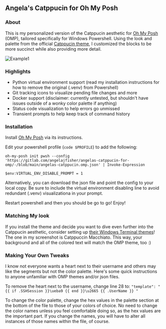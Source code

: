 ## Angela's Catppucin for Oh My Posh


### About

This is my personalized version of the Catppucin aesthetic for [Oh My Posh](https://github.com/JanDeDobbeleer/oh-my-posh) (OMP), tailored specifically for Windows Powershell. Using the look and palette from the official [Catppucin theme](https://github.com/JanDeDobbeleer/oh-my-posh/blob/main/themes/catppuccin.omp.json), I customized the blocks to be more succinct while also providing more detail.

![Example1](/Screenshots/Example1.PNG)


### Highlights

- Python virtual environment support (read my installation instructions for how to remove the original (.venv) from Powershell)
- Git tracking icons to visualize pending file changes and more
- Docker support (disclaimer: currently untested, but shouldn't have issues outside of a wonky color palette if anything)
- Status code visualization to help errors go unmissed
- Transient prompts to help keep track of command history


### Installation

Install [Oh My Posh](https://github.com/JanDeDobbeleer/oh-my-posh) via its instructions.

Edit your powershell profile (`code $PROFILE`) to add the following:
```
oh-my-posh init pwsh --config 'https://gitlab.com/angelajfisher/angelas-catppucin-for-omp/-/blob/main/angelas-catppucin.omp.json' | Invoke-Expression

$env:VIRTUAL_ENV_DISABLE_PROMPT = 1
```

Alternatively, you can download the json file and point the config to your local copy. Be sure to include the virtual environment disabling line to avoid redundant (.venv) visualizationa in your prompt.

Restart powershell and then you should be go to go! Enjoy!


### Matching My look

If you install the theme and decide you want to dive even further into the Catppucin aesthetic, consider setting up [their Windows Terminal themes](https://github.com/catppuccin/windows-terminal)! The one in my screenshot is Catppuccin Macchiato. This way, your background and all of the colored text will match the OMP theme, too :)


### Making Your Own Tweaks

I know not everyone wants a heart next to their username and others may like the segments but not the color palette. Here's some quick instructions to anyone unfamiliar with OMP themes and/or json files.

To remove the heart next to the username, change line 28 to: `"template": " {{ if .SSHSession }}\ueba9 {{ end }}\u2665 {{ .UserName }} "`

To change the color palette, change the hex values in the palette section at the bottom of the file to those of your colors of choice. No need to change the color names unless you feel comfortable doing so, as the hex values are the important part. If you change the names, you will have to alter all instances of those names within the file, of course.
